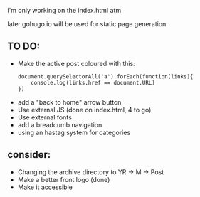 i'm only working on the index.html atm

later gohugo.io will be used for static page generation

## TO DO: 

- Make the active post coloured with this:
    ```
    document.querySelectorAll('a').forEach(function(links){
        console.log(links.href == document.URL)
    })
    ```
- add a "back to home" arrow button
- Use external JS (done on index.html, 4 to go)
- Use external fonts
- add a breadcumb navigation
- using an hastag system for categories

## consider:

- Changing the archive directory to YR -> M -> Post
- Make a better front logo (done)
- Make it accessible
